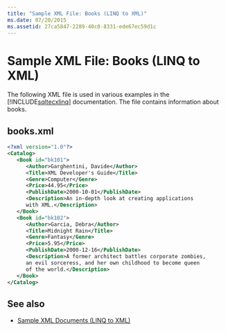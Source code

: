 ```yaml
---
title: "Sample XML File: Books (LINQ to XML)"
ms.date: 07/20/2015
ms.assetid: 27ca5847-2289-40c0-8331-ede67ec59d1c
---
```

# Sample XML File: Books (LINQ to XML)

The following XML file is used in various examples in the [!INCLUDE[sqltecxlinq](~/includes/sqltecxlinq-md.md)] documentation. The file contains information about books.

## books.xml

```xml
<?xml version="1.0"?>
<Catalog>
   <Book id="bk101">
      <Author>Garghentini, Davide</Author>
      <Title>XML Developer's Guide</Title>
      <Genre>Computer</Genre>
      <Price>44.95</Price>
      <PublishDate>2000-10-01</PublishDate>
      <Description>An in-depth look at creating applications
      with XML.</Description>
   </Book>
   <Book id="bk102">
      <Author>Garcia, Debra</Author>
      <Title>Midnight Rain</Title>
      <Genre>Fantasy</Genre>
      <Price>5.95</Price>
      <PublishDate>2000-12-16</PublishDate>
      <Description>A former architect battles corporate zombies,
      an evil sorceress, and her own childhood to become queen
      of the world.</Description>
   </Book>
</Catalog>
```

## See also

- [Sample XML Documents (LINQ to XML)](../../../../visual-basic/programming-guide/concepts/linq/sample-xml-documents-linq-to-xml.md)
